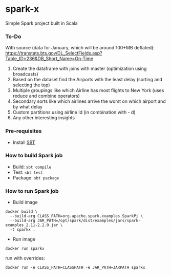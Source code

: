# spark-x
Simple Spark project built in Scala

### To-Do
With source (data for January, which will be around 100+MB deflated):
https://transtats.bts.gov/DL_SelectFields.asp?Table_ID=236&DB_Short_Name=On-Time

1. Create the dataframe with joins with master (optimization using broadcasts)
1. Based on the dataset find the Airports with the least delay (sorting and selecting the top)
1. Multiple groupings like which Airline has most flights to New York (uses reduce and combine operators)
1. Secondary sorts like which airlines arrive the worst on which airport and by what delay
1. Custom partitions using airline Id (in combination with - d)
1. Any other interesting insights

### Pre-requisites
* Install [SBT](https://www.scala-sbt.org/download.html)

### How to build Spark job
* Build: `sbt compile`
* Test: `sbt test`
* Package: `sbt package`

### How to run Spark job
* Build image
```
docker build \
  --build-arg CLASS_PATH=org.apache.spark.examples.SparkPi \
  --build-arg JAR_PATH=/opt/spark/dist/examples/jars/spark-examples_2.11-2.2.0.jar \
  -t sparkx .
```
* Run image
```
docker run sparkx
```
run with overrides:
```
docker run -e CLASS_PATH=CLASSPATH -e JAR_PATH=JARPATH sparkx
```
